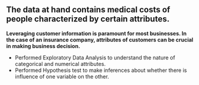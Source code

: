 ## The data at hand contains medical costs of people characterized by certain attributes.

**Leveraging customer information is paramount for most businesses. In the case of an insurance company, attributes of customers can be crucial in making business decision.**

* Performed Exploratory Data Analysis to understand the nature of categorical and numerical attributes.
* Performed Hypothesis test to make inferences about whether there is influence of one variable on the other.
